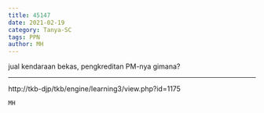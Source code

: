 ```yaml
---
title: 45147
date: 2021-02-19
category: Tanya-SC
tags: PPN
author: MH
---
```


jual kendaraan bekas, pengkreditan PM-nya gimana?

---

http://tkb-djp/tkb/engine/learning3/view.php?id=1175

`MH`
